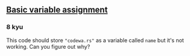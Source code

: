 <h2><a href=https://www.codewars.com/kata/50ee6b0bdeab583673000025/train/javascript target="_blank">Basic variable assignment</a></h2><h3>8 kyu</h3><p>This code should store <code>"codewa.rs"</code> as a variable called <code>name</code> but it's not working. Can you figure out why?</p>